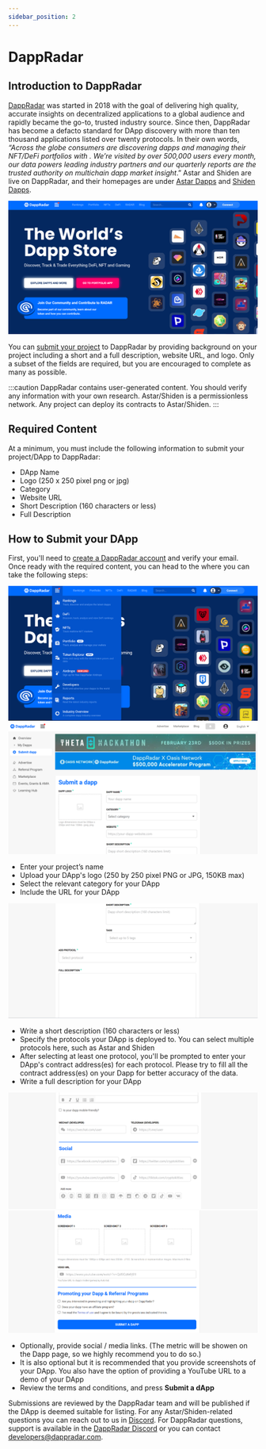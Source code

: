 ```yaml
---
sidebar_position: 2
---
```


# DappRadar

## Introduction to DappRadar

[DappRadar] was started in 2018 with the goal of delivering high quality, accurate insights on decentralized applications to a global audience and rapidly became the go-to, trusted industry source. Since then, DappRadar has become a defacto standard for DApp discovery with more than ten thousand applications listed over twenty protocols. In their own words, *“Across the globe consumers are discovering dapps and managing their NFT/DeFi portfolios with  . We’re visited by over 500,000 users every month, our data powers leading industry partners and our quarterly reports are the trusted authority on multichain dapp market insight*.”
Astar and Shiden are live on DappRadar, and their homepages are under [Astar Dapps](https://dappradar.com/rankings/protocol/astar) and [Shiden Dapps](https://dappradar.com/rankings/protocol/shiden).

![1](img/1.png)

You can [submit your project](https://dappradar.com/dashboard/submit-dapp) to DappRadar by providing background on your project including a short and a full description, website URL, and logo. Only a subset of the fields are required, but you are encouraged to complete as many as possible.

:::caution
DappRadar contains user-generated content. You should verify any information with your own research. Astar/Shiden is a permissionless network. Any project can deploy its contracts to Astar/Shiden.
:::

## Required Content

At a minimum, you must include the following information to submit your project/DApp to DappRadar:

- DApp Name
- Logo (250 x 250 pixel png or jpg)
- Category
- Website URL
- Short Description (160 characters or less)
- Full Description

## How to Submit your DApp

First, you'll need to [create a DappRadar account](https://auth.dappradar.com/email-register) and verify your email. Once ready with the required content, you can head to the  where you can take the following steps:

![2](img/2.png)
![3](img/3.png)

- Enter your project’s name
- Upload your DApp's logo (250 by 250 pixel PNG or JPG, 150KB max)
- Select the relevant category for your DApp
- Include the URL for your DApp

![4](img/4.png)

- Write a short description (160 characters or less)
- Specify the protocols your DApp is deployed to. You can select multiple protocols here, such as Astar and Shiden
- After selecting at least one protocol, you'll be prompted to enter your DApp's contract address(es) for each protocol. Please try to fill all the contract address(es) on your Dapp for better accuracy of the data.
- Write a full description for your DApp

![5](img/5.png)
![6](img/6.png)

- Optionally, provide social / media links. (The metric will be showen on the Dapp page, so we highly recommend you to do so.)
- It is also optional but it is recommended that you provide screenshots of your DApp. You also have the option of providing a YouTube URL to a demo of your DApp
- Review the terms and conditions, and press **Submit a dApp**

Submissions are reviewed by the DappRadar team and will be published if the DApp is deemed suitable for listing. For any Astar/Shiden-related questions you can reach out to us in [Discord](https://discord.gg/astarnetwork). For DappRadar questions, support is available in the [DappRadar Discord](https://discord.com/invite/4ybbssrHkm) or you can contact [developers@dappradar.com](mailto:developers@dappradar.com).

[DappRadar]: https://dappradar.com/
